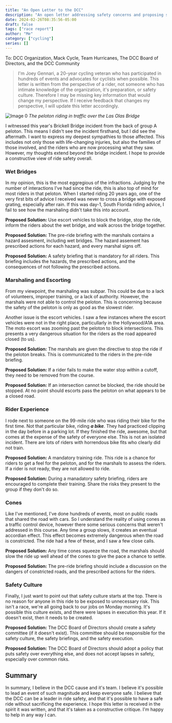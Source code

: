 ```yaml
---
title: "An Open Letter to the DCC"
description: "An open letter addressing safety concerns and proposing solutions for the DCC cycling event."
date: 2024-02-26T08:35:56-05:00
draft: false
tags: ["race report"]
author: "Me"
category: ["cycling"]
series: []
---
```


To: DCC Organization, Mack Cycle, Team Hurricanes, The DCC Board of Directors, and the DCC Community

> I'm Joey Gennari, a 20-year cycling veteran who has participated in hundreds of events and advocates for cyclists when possible. This letter is written from the perspective of a rider, not someone who has intimate knowledge of the organization, it's preparation, or safety culture. Therefore I may be missing key information that would change my perspective. If I receive feedback that changes my perspective, I will update this letter accordingly.

![Image 0](../../images/an_open_letter_to_the_dcc_1708958136176.png)
*The peloton riding in traffic over the Las Olas Bridge*

 I witnessed this year's Brickell Bridge incident from the back of group A peloton. This means I didn't see the incident firsthand, but I did see the aftermath. I want to express my deepest sympathies to those affected. This includes not only those with life-changing injuries, but also the families of those involved, and the riders who are now processing what they saw. However, my thoughts extend beyond the bridge incident. I hope to provide a constructive view of ride safety overall.

### Wet Bridges

In my opinion, this is the most eggregious of the infractions. Judging by the number of interactions I've had since the ride, this is also top of mind for most riders in that peloton. When I started riding 20 years ago, one of the very first bits of advice I received was never to cross a bridge with exposed grating, especially after rain. If this was day-1, South Florida riding advice, I fail to see how the marshaling didn't take this into account.

**Proposed Solution:** Use escort vehicles to block the bridge, stop the ride, inform the riders about the wet bridge, and walk across the bridge together.

**Proposed Solution:** The pre-ride briefing with the marshals contains a hazard assesment, including wet bridges. The hazard assement has prescribed actions for each hazard, and every marshal signs off. 

**Proposed Solution:** A safety briefing that is mandatory for all riders. This briefing includes the hazards, the prescribed actions, and the consequences of not following the prescribed actions.

### Marshaling and Escorting

From my viewpoint, the marshaling was subpar. This could be due to a lack of volunteers, improper training, or a lack of authority. However, the marshals were not able to control the peloton. This is concerning because the safety of the peloton is only as good as the slowest rider.

Another issue is the escort vehicles. I saw a few instances where the escort vehicles were not in the right place, particullarly in the Hollywood/A1A area. The moto escort was zooming past the peloton to block intersections. This presents a very dangerous situation for the riders as the road appeared closed (to us).

**Proposed Solution:** The marshals are given the directive to stop the ride if the peloton breaks. This is communicated to the riders in the pre-ride briefing.

**Proposed Solution:** If a rider fails to make the water stop within a cutoff, they need to be removed from the course.

**Proposed Solution:** If an intersection cannot be blocked, the ride should be stopped. At no point should escorts pass the peloton on what appears to be a closed road.

### Rider Experience

I rode next to someone on the 99-mile ride who was riding their bike for the first time. Not that particular bike, riding ***a bike***. They had practiced clipping in the day before in a parking lot. If they finished the ride, awesome, but that comes at the expense of the safety of everyone else. This is not an isolated incident. There are lots of riders with horrendous bike fits who clearly did not train.

**Proposed Solution:** A mandatory training ride. This ride is a chance for riders to get a feel for the peloton, and for the marshals to assess the riders. If a rider is not ready, they are not allowed to ride.

**Proposed Solution:** During a manadatory safety briefing, riders are encouraged to complete their training. Share the risks they present to the group if they don't do so.

### Cones

Like I've mentioned, I've done hundreds of events, most on public roads that shared the road with cars. So I understand the reality of using cones as a traffic control device, however there some serious concerns that weren't addressed in this course. Any time a group slows, it creates an eventual accordian effect. This effect becomes extremely dangerous when the road is constricted. The ride had a few of these, and I saw a few close calls.

**Proposed Solution:** Any time cones squeeze the road, the marshals should slow the ride up well ahead of the cones to give the pace a chance to settle.

**Proposed Solution:** The pre-ride briefing should include a discussion on the dangers of constricted roads, and the prescribed actions for the riders.

### Safety Culture

Finally, I just want to point out that safety culture starts at the top. There is no reason for anyone in this ride to be exposed to unnecessary risk. This isn't a race, we're all going back to our jobs on Monday morning. It's possible this culture exists, and there were lapses in execution this year. If it doesn't exist, then it needs to be created. 

**Proposed Solution:** The DCC Board of Directors should create a safety committee (if it doesn't exist). This committee should be responsible for the safety culture, the safety briefings, and the safety execution.

**Proposed Solution:** The DCC Board of Directors should adopt a policy that puts safety over everything else, and does not accept lapses in safety, especially over common risks.

## Summary

In summary, I believe in the DCC cause and it's team. I believe it's possible to lead an event of such magnitude and keep everyone safe. I believe that the DCC can be a leader in ride safety, and that it's possible to have a safe ride without sacrificing the experience. I hope this letter is received in the spirit it was written, and that it's taken as a constructive critique. I'm happy to help in any way I can.